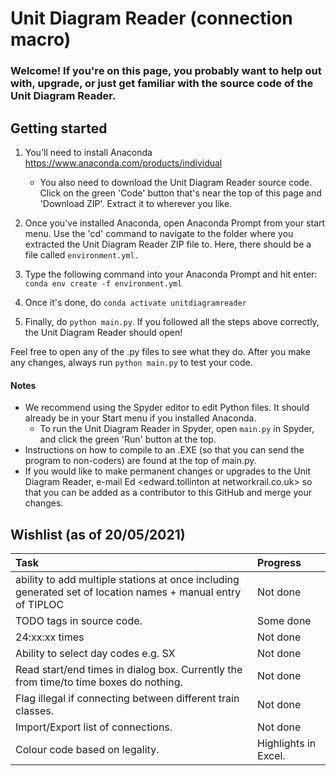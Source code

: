 # Unit Diagram Reader (connection macro)

### Welcome! If you're on this page, you probably want to help out with, upgrade, or just get familiar with the source code of the Unit Diagram Reader.

## Getting started

1. You'll need to install Anaconda https://www.anaconda.com/products/individual
     - You also need to download the Unit Diagram Reader source code. Click on the green 'Code' button that's near the top of this page and 'Download ZIP'. Extract it to wherever you like.
     
2. Once you've installed Anaconda, open Anaconda Prompt from your start menu. Use the 'cd' command to navigate to the folder where you extracted the Unit Diagram Reader ZIP file to. Here, there should be a file called ```environment.yml.```
3. Type the following command into your Anaconda Prompt and hit enter: ```conda env create -f environment.yml```
4. Once it's done, do ```conda activate unitdiagramreader```
5. Finally, do ```python main.py```. If you followed all the steps above correctly, the Unit Diagram Reader should open!

Feel free to open any of the .py files to see what they do. After you make any changes, always run ```python main.py``` to test your code.

#### Notes
 - We recommend using the Spyder editor to edit Python files. It should already be in your Start menu if you installed Anaconda.
     - To run the Unit Diagram Reader in Spyder, open ```main.py``` in Spyder, and click the green 'Run' button at the top.
 - Instructions on how to compile to an .EXE (so that you can send the program to non-coders) are found at the top of main.py.
 - If you would like to make permanent changes or upgrades to the Unit Diagram Reader, e-mail Ed <edward.tollinton at networkrail.co.uk> so that you can be added as a contributor to this GitHub and merge your changes.

## Wishlist (as of 20/05/2021)

| Task                                                                                                        | Progress             |
|:-------------------------------------------------------------------------------------------------------------|:----------------------|
| ability to add multiple stations at once including generated set of location names + manual entry of TIPLOC | Not done             |
| TODO tags in source code.                                                                                   | Some done            |
| 24:xx:xx times                                                                                              | Not done             |
| Ability to select day codes e.g. SX                                                                         | Not done             |
| Read start/end times in dialog box. Currently the from time/to time boxes do nothing.                       | Not done             |
| Flag illegal if connecting between different train classes.                                                 | Not done             |
| Import/Export list of connections.                                                                          | Not done             |
| Colour code based on legality.                                                                              | Highlights in Excel. |
